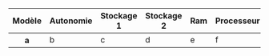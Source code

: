 <table>
  <thead>
    <tr>
      <th>Modèle</th>
      <th>Autonomie</th>
      <th>Stockage 1</th>
      <th>Stockage 2</th>
      <th>Ram</th>
      <th>Processeur</th>
      <th>Ecran</th>
    </tr>
  </thead>
  <tbody>
    <tr>
      <th>a</th>
      <td>b</td>
      <td>c</td>
      <td>d</td>
      <td>e</td>
      <td>f</td>
      <td>g</td>
    </tr>
  </tbody>
</table>
